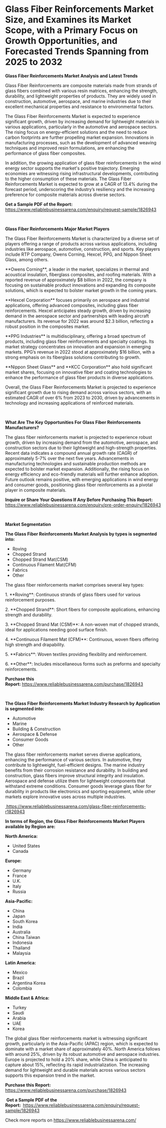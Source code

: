 <p><h1>Glass Fiber Reinforcements Market Size, and Examines its Market Scope, with a Primary Focus on Growth Opportunities, and Forecasted Trends Spanning from 2025 to 2032</h1></p><p><strong>Glass Fiber Reinforcements Market Analysis and Latest Trends</strong></p>
<p><p>Glass Fiber Reinforcements are composite materials made from strands of glass fibers combined with various resin matrices, enhancing the strength, durability, and lightweight properties of products. They are widely used in construction, automotive, aerospace, and marine industries due to their excellent mechanical properties and resistance to environmental factors.</p><p>The Glass Fiber Reinforcements Market is expected to experience significant growth, driven by increasing demand for lightweight materials in various applications, particularly in the automotive and aerospace sectors. The rising focus on energy-efficient solutions and the need to reduce carbon footprints are further propelling market expansion. Innovations in manufacturing processes, such as the development of advanced weaving techniques and improved resin formulations, are enhancing the performance of glass fiber composites.</p><p>In addition, the growing application of glass fiber reinforcements in the wind energy sector supports the market's positive trajectory. Emerging economies are witnessing rising infrastructural developments, contributing to the higher consumption of these materials. The Glass Fiber Reinforcements Market is expected to grow at a CAGR of 13.4% during the forecast period, underscoring the industry’s resiliency and the increasing preference for composite materials across diverse sectors.</p></p>
<p><strong>Get a Sample PDF of the Report:&nbsp;</strong> <a href="https://www.reliablebusinessarena.com/enquiry/request-sample/1826943?utm_campaign=3183&utm_medium=2&utm_source=Github&utm_content=ia&utm_term=02042025&utm_id=glass-fiber-reinforcements">https://www.reliablebusinessarena.com/enquiry/request-sample/1826943</a></p>
<p>&nbsp;</p>
<p><strong>Glass Fiber Reinforcements Major Market Players</strong></p>
<p><p>The Glass Fiber Reinforcements Market is characterized by a diverse set of players offering a range of products across various applications, including industries like aerospace, automotive, construction, and sports. Key players include RTP Company, Owens Corning, Hexcel, PPG, and Nippon Sheet Glass, among others. </p><p>**Owens Corning**, a leader in the market, specializes in thermal and acoustical insulation, fiberglass composites, and roofing materials. With a reported revenue of approximately $8 billion in 2022, the company is focusing on sustainable product innovations and expanding its composite solutions, which is expected to bolster market growth in the coming years.</p><p>**Hexcel Corporation** focuses primarily on aerospace and industrial applications, offering advanced composites, including glass fiber reinforcements. Hexcel anticipates steady growth, driven by increasing demand in the aerospace sector and partnerships with leading aircraft manufacturers. Its revenue for 2022 was around $2.3 billion, reflecting a robust position in the composites market.</p><p>**PPG Industries** is multidisciplinary, offering a broad spectrum of products, including glass fiber reinforcements and specialty coatings. Its market strategy concentrates on innovation and expansion in emerging markets. PPG’s revenue in 2022 stood at approximately $16 billion, with a strong emphasis on its fiberglass solutions contributing to growth.</p><p>**Nippon Sheet Glass** and **KCC Corporation** also hold significant market shares, focusing on innovative fiber and coating technologies to enhance the performance of glass fiber products in diverse applications.</p><p>Overall, the Glass Fiber Reinforcements Market is projected to experience significant growth due to rising demand across various sectors, with an estimated CAGR of over 6% from 2023 to 2030, driven by advancements in technology and increasing applications of reinforced materials.</p></p>
<p>&nbsp;</p>
<p><strong>What Are The Key Opportunities For Glass Fiber Reinforcements Manufacturers?</strong></p>
<p><p>The glass fiber reinforcements market is projected to experience robust growth, driven by increasing demand from the automotive, aerospace, and construction sectors due to their lightweight and high-strength properties. Recent data indicates a compound annual growth rate (CAGR) of approximately 5-7% over the next five years. Advancements in manufacturing technologies and sustainable production methods are expected to bolster market expansion. Additionally, the rising focus on energy efficiency and eco-friendly materials will further enhance adoption. Future outlook remains positive, with emerging applications in wind energy and consumer goods, positioning glass fiber reinforcements as a pivotal player in composite materials.</p></p>
<p><strong>Inquire or Share Your Questions If Any Before Purchasing This Report:</strong> <a href="https://www.reliablebusinessarena.com/enquiry/pre-order-enquiry/1826943?utm_campaign=3183&utm_medium=2&utm_source=Github&utm_content=ia&utm_term=02042025&utm_id=glass-fiber-reinforcements">https://www.reliablebusinessarena.com/enquiry/pre-order-enquiry/1826943</a></p>
<p>&nbsp;</p>
<p><strong>Market Segmentation</strong></p>
<p><strong>The Glass Fiber Reinforcements Market Analysis by types is segmented into:</strong></p>
<p><ul><li>Roving</li><li>Chopped Strand</li><li>Chopped Strand Mat(CSM)</li><li>Continuous Filament Mat(CFM)</li><li>Fabrics</li><li>Other</li></ul></p>
<p><p>The glass fiber reinforcements market comprises several key types: </p><p>1. **Roving**: Continuous strands of glass fibers used for various reinforcement purposes.</p><p>2. **Chopped Strand**: Short fibers for composite applications, enhancing strength and durability. </p><p>3. **Chopped Strand Mat (CSM)**: A non-woven mat of chopped strands, ideal for applications needing good surface finish. </p><p>4. **Continuous Filament Mat (CFM)**: Continuous, woven fibers offering high strength and drapability. </p><p>5. **Fabrics**: Woven textiles providing flexibility and reinforcement. </p><p>6. **Other**: Includes miscellaneous forms such as preforms and specialty reinforcements.</p></p>
<p><strong>Purchase this Report:&nbsp;</strong><a href="https://www.reliablebusinessarena.com/purchase/1826943?utm_campaign=3183&utm_medium=2&utm_source=Github&utm_content=ia&utm_term=02042025&utm_id=glass-fiber-reinforcements">https://www.reliablebusinessarena.com/purchase/1826943</a></p>
<p>&nbsp;</p>
<p><strong>The Glass Fiber Reinforcements Market Industry Research by Application is segmented into:</strong></p>
<p><ul><li>Automotive</li><li>Marine</li><li>Building & Construction</li><li>Aerospace & Defense</li><li>Consumer Goods</li><li>Other</li></ul></p>
<p><p>The glass fiber reinforcements market serves diverse applications, enhancing the performance of various sectors. In automotive, they contribute to lightweight, fuel-efficient designs. The marine industry benefits from their corrosion resistance and durability. In building and construction, glass fibers improve structural integrity and insulation. Aerospace and defense utilize them for lightweight components that withstand extreme conditions. Consumer goods leverage glass fiber for durability in products like electronics and sporting equipment, while other markets explore innovative uses across multiple industries.</p></p>
<p><a href="https://www.reliablebusinessarena.com/glass-fiber-reinforcements-r1826943?utm_campaign=3183&utm_medium=2&utm_source=Github&utm_content=ia&utm_term=02042025&utm_id=glass-fiber-reinforcements">&nbsp;https://www.reliablebusinessarena.com/glass-fiber-reinforcements-r1826943</a></p>
<p><strong>In terms of Region, the Glass Fiber Reinforcements Market Players available by Region are:</strong></p>
<p>
    <p> <strong> North America: </strong>
        <ul>
            <li>United States</li>
            <li>Canada</li>
        </ul>
        </p> 
    <p> <strong> Europe: </strong>
        <ul>
            <li>Germany</li>
            <li>France</li>
            <li>U.K.</li>
            <li>Italy</li>
            <li>Russia</li>
        </ul>
        </p> 
    <p> <strong> Asia-Pacific: </strong>
        <ul>
            <li>China</li>
            <li>Japan</li>
            <li>South Korea</li>
            <li>India</li>
            <li>Australia</li>
            <li>China Taiwan</li>
            <li>Indonesia</li>
            <li>Thailand</li>
            <li>Malaysia</li>
        </ul>
        </p> 
    <p> <strong> Latin America: </strong>
        <ul>
            <li>Mexico</li>
            <li>Brazil</li>
            <li>Argentina Korea</li>
            <li>Colombia</li>
        </ul>
        </p> 
    <p> <strong> Middle East & Africa: </strong>
        <ul>
            <li>Turkey</li>
            <li>Saudi</li>
            <li>Arabia</li>
            <li>UAE</li>
            <li>Korea</li>
        </ul>
    </p>
    </p>
<p><p>The global glass fiber reinforcements market is witnessing significant growth, particularly in the Asia-Pacific (APAC) region, which is expected to dominate with a market share of approximately 40%. North America follows with around 25%, driven by its robust automotive and aerospace industries. Europe is projected to hold a 20% share, while China is anticipated to capture about 15%, reflecting its rapid industrialization. The increasing demand for lightweight and durable materials across various sectors supports this expansion trend in the market.</p></p>
<p><strong>Purchase this Report: </strong><a href="https://www.reliablebusinessarena.com/purchase/1826943?utm_campaign=3183&utm_medium=2&utm_source=Github&utm_content=ia&utm_term=02042025&utm_id=glass-fiber-reinforcements">https://www.reliablebusinessarena.com/purchase/1826943</a></p>
<p>&nbsp;<strong>Get a Sample PDF of the Report:&nbsp;&nbsp;</strong><a href="https://www.reliablebusinessarena.com/enquiry/request-sample/1826943?utm_campaign=3183&utm_medium=2&utm_source=Github&utm_content=ia&utm_term=02042025&utm_id=glass-fiber-reinforcements">https://www.reliablebusinessarena.com/enquiry/request-sample/1826943</a></p>
<p><strong></strong></p>
<p>Check more reports on <a href="https://www.reliablebusinessarena.com/?utm_campaign=3183&utm_medium=2&utm_source=Github&utm_content=ia&utm_term=02042025&utm_id=glass-fiber-reinforcements">https://www.reliablebusinessarena.com/</a></p>